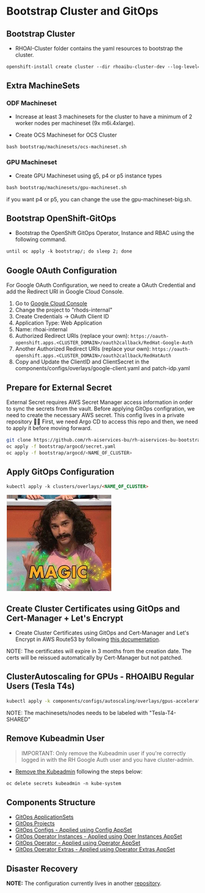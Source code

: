 # Bootstrap Cluster and GitOps

## Bootstrap Cluster

* RHOAI-Cluster folder contains the yaml resources to bootstrap the cluster.

```md
openshift-install create cluster --dir rhoaibu-cluster-dev --log-level=debug
```

## Extra MachineSets

### ODF Machineset

* Increase at least 3 machinesets for the cluster to have a minimum of 2 worker nodes per machineset (9x m6i.4xlarge).

* Create OCS Machineset for OCS Cluster

```md
bash bootstrap/machinesets/ocs-machineset.sh
```

### GPU Machineset

* Create GPU Machineset using g5, p4 or p5 instance types

```md
bash bootstrap/machinesets/gpu-machineset.sh
```

if you want p4 or p5, you can change the use the gpu-machineset-big.sh.

## Bootstrap OpenShift-GitOps

* Bootstrap the OpenShift GitOps Operator, Instance and RBAC using the following command.

```md
until oc apply -k bootstrap/; do sleep 2; done
```

## Google OAuth Configuration

For Google OAuth Configuration, we need to create a OAuth Credential and add the Redirect URI in Google Cloud Console.

1. Go to [Google Cloud Console](https://console.cloud.google.com/apis/credentials)
2. Change the project to "rhods-internal"
3. Create Credentials -> OAuth Client ID
4. Application Type: Web Application
5. Name: rhoai-internal
6. Authorized Redirect URIs (replace your own): `https://oauth-openshift.apps.<CLUSTER_DOMAIN>/oauth2callback/RedHat-Google-Auth`
7. Another Authorized Redirect URIs (replace your own): `https://oauth-openshift.apps.<CLUSTER_DOMAIN>/oauth2callback/RedHatAuth`
8. Copy and Update the ClientID and ClientSecret in the components/configs/overlays/google-client.yaml and patch-idp.yaml

## Prepare for External Secret
External Secret requires AWS Secret Manager access information in order to sync the secrets from the vault. Before applying GitOps configration, we need to create the necessary AWS secret. This config lives in a private repository 🐓🥚 First, we need Argo CD to access this repo and then, we need to apply it before moving forward.

```bash
git clone https://github.com/rh-aiservices-bu/rh-aiservices-bu-bootstrap.git 
oc apply -f bootstrap/argocd/secret.yaml
oc apply -f bootstrap/argocd/<NAME_OF_CLUSTER>
```

## Apply GitOps Configuration

```md
kubectl apply -k clusters/overlays/<NAME_OF_CLUSTER>
```

![Magic Happens](../docs/images/magic.png)

## Create Cluster Certificates using GitOps and Cert-Manager + Let's Encrypt

* Create Cluster Certificates using GitOps and Cert-Manager and Let's Encrypt in AWS Route53 by following [this documentation](https://github.com/rh-aiservices-bu/rh-aiservices-bu-bootstrap/blob/main/cluster-certs/README.md).

NOTE: The certificates will expire in 3 months from the creation date. The certs will be reissued automatically by Cert-Manager but not patched.

## ClusterAutoscaling for GPUs - RHOAIBU Regular Users (Tesla T4s) 

```bash
kubectl apply -k components/configs/autoscaling/overlays/gpus-accelerator-label
```

NOTE: The machinesets/nodes needs to be labeled with "Tesla-T4-SHARED"

## Remove Kubeadmin User

>IMPORTANT: Only remove the Kubeadmin user if you're correctly logged in with the RH Google Auth user and you have cluster-admin.

* [Remove the Kubeadmin](https://docs.openshift.com/container-platform/4.14/authentication/remove-kubeadmin.html) following the steps below:

```md
oc delete secrets kubeadmin -n kube-system
```

## Components Structure

* [GitOps ApplicationSets](../components/argocd/apps)
* [GitOps Projects](../components/argocd/projects)
* [GitOps Configs - Applied using Config AppSet](../components/configs)
* [GitOps Operator Instances - Applied using Oper Instances AppSet](../components/instances)
* [GitOps Operator - Applied using Operator AppSet](../components/operators)
* [GitOps Operator Extras - Applied using Operator Extras AppSet](../components/operators-extra)

## Disaster Recovery

**NOTE:** The configuration currently lives in another [repository](https://github.com/rh-aiservices-bu/rh-aiservices-bu-bootstrap.git).
